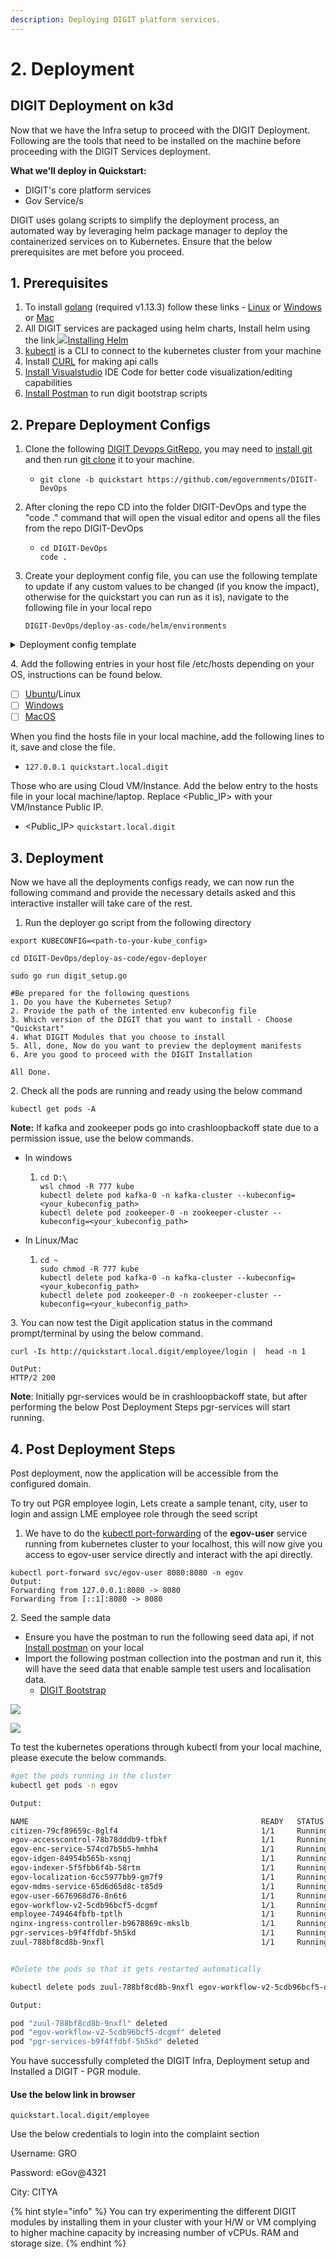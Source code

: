 ```yaml
---
description: Deploying DIGIT platform services.
---
```


# 2. Deployment

## **DIGIT Deployment on k3d**

Now that we have the Infra setup to proceed with the DIGIT Deployment. Following are the tools that need to be installed on the machine before proceeding with the DIGIT Services deployment.

**What we'll deploy in Quickstart:**

* DIGIT's core platform services
* Gov Service/s

DIGIT uses golang scripts to simplify the deployment process, an automated way by leveraging helm package manager to deploy the containerized services on to Kubernetes. Ensure that the below prerequisites are met before you proceed.

## **1. Prerequisites**

1. To install [golang](https://golang.org/doc/install#download) (required v1.13.3) follow these links - [Linux](https://golang.org/dl/go1.13.3.linux-amd64.tar.gz) or [Windows](https://golang.org/dl/go1.13.3.windows-amd64.msi) or [Mac](https://golang.org/dl/go1.13.3.darwin-amd64.pkg)
2. All DIGIT services are packaged using helm charts, Install helm using the link[ ![](https://helm.sh/img/favicon-152.png)Installing Helm](https://helm.sh/docs/intro/install/)
3. [kubectl](https://kubernetes.io/docs/tasks/tools/install-kubectl-linux/) is a CLI to connect to the kubernetes cluster from your machine
4. Install [CURL](https://help.ubidots.com/en/articles/2165289-learn-how-to-install-run-curl-on-windows-macosx-linux) for making api calls
5. [Install Visualstudio](https://code.visualstudio.com/download) IDE Code for better code visualization/editing capabilities
6. [Install Postman](https://www.postman.com/downloads/) to run digit bootstrap scripts

## 2. Prepare Deployment Configs

1. Clone the following [DIGIT Devops GitRepo](https://github.com/egovernments/DIGIT-DevOps), you may need to [install git](https://docs.github.com/en/github/creating-cloning-and-archiving-repositories/cloning-a-repository-from-github/cloning-a-repository) and then run [git clone](https://docs.github.com/en/github/creating-cloning-and-archiving-repositories/cloning-a-repository-from-github/cloning-a-repository) it to your machine.
   * ```
     git clone -b quickstart https://github.com/egovernments/DIGIT-DevOps 
     ```
2. After cloning the repo CD into the folder DIGIT-DevOps and type the "code ." command that will open the visual editor and opens all the files from the repo DIGIT-DevOps
   * ```
     cd DIGIT-DevOps
     code .
     ```
3.  Create your deployment config file, you can use the following template to update if any custom values to be changed (if you know the impact), otherwise for the quickstart you can run as it is), navigate to the following file in your local repo



    ```
    DIGIT-DevOps/deploy-as-code/helm/environments
    ```

<details>

<summary>Deployment config template</summary>

```
global:
   domain: quickstart.local.digit ## Add your Domain Name
   
cluster-configs:
    namespaces:
      create: true #set this flag true for 1st time deployment, will create the respective namespaces.
      values: [ backbone, cert-manager, egov, kafka-cluster, monitoring, playground, zookeeper-cluster ]
    root-ingress:
      cert-issuer: letsencrypt-prod
      serviceName: digit-ui
      appRoot: digit-ui 
    configmaps:
        egov-config:
            data:
                db-host: postgres.egov ## Add db-host name
                db-name: egov_ms ## Add db-name
                db-url: "jdbc:postgresql://postgres.egov:5432/egov_ms" ## example: jdbc:postgresql://egov-demo.postgres.database.azure.com:5432/egov_demo
                domain: "quickstart.local.digit" ## Add your Domain Name
                egov-services-fqdn-name: "http://quickstart.local.digit/" ## Add your Domain Name
                egov-state-level-tenant-id: "pg" ##Add tenant id example: pb
                es-host: "elasticsearch-client-v1.es-cluster"
                es-indexer-host: "http://elasticsearch-client-v1.es-cluster:9200/"
                flyway-locations: "filesystem:/flyway/sql,filesystem:/flyway/seed,filesystem:/flyway/qa"
                kafka-brokers: "kafka.kafka-cluster:9092"
                kafka-infra-brokers: kafka-v2-infra.kafka-cluster:9092
                logging-level-jdbc: "DEBUG"
                mobile-validation-workaround: "true"
                s3-assets-bucket: "(pg-egov-assets|egov-uat-assets)" ## Add s3-assets-bucket name 
                serializers-timezone-in-ist: "true"
                server-tomcat-max-connections: "500"
                server-tomcat-max-threads: "10"
                sms-enabled: "true"
                spring-datasource-tomcat-initialSize: "1"
                spring-datasource-tomcat-max-active: "2"
                spring-jpa-show-sql: "true"
                timezone: Asia/Kolkata
                tracer-errors-provideexceptionindetails: "true"

        egov-service-host:
            data:
                billing-service: http://billing-service.egov:8080/
                collection-services: http://collection-services.egov:8080/
                collection-search-indexer: http://collection-search-indexer.egov:8080/
                dashboard-analytics: http://dashboard-analytics.egov:8080/
                dashboard-ingest: http://dashboard-ingest.egov:8080/
                egov-common-masters: http://egov-common-masters.egov:8080/
                egov-apportion-service: http://egov-apportion-service.egov:8080/
                egf-master: http://egf-master.egov:8080/
                egf-instrument: http://egf-instrument.egov:8080/
                egov-accesscontrol: http://egov-accesscontrol.egov:8080/
                egov-user: http://egov-user.egov:8080/
                egov-location: http://egov-location.egov:8080/
                egov-filestore: http://egov-filestore.egov:8080/
                egov-localization: http://egov-localization.egov:8080/
                egov-idgen: http://egov-idgen.egov:8080/
                egov-otp: http://egov-otp.egov:8080/
                egov-mdms-service: http://egov-mdms-service.egov:8080/
                egov-mdms-create: http://egov-mdms-create.egov:8080/
                egov-enc-service: http://egov-enc-service.egov:8080/
                egov-workflow-v2: http://egov-workflow-v2.egov:8080/
                egov-searcher: http://egov-searcher.egov:8080/
                egov-data-uploader: http://egov-data-uploader.egov:8080/
                egov-indexer: http://egov-indexer.egov:8080/
                egov-hrms: http://egov-hrms.egov:8080/
                es-client: http://elasticsearch-client-v1.es-cluster:9200
                location: http://location.egov:8080/
                property-services: http://property-services.egov:8080/
                pt-calculator-v2: http://pt-calculator-v2.egov:8080/
                pt-services-v2: http://pt-services-v2.egov:8080/
                pdf-service: http://pdf-service.egov:8080/
                report: http://report.egov:8080/
                tl-services: http://tl-services.egov:8080/
                tl-workflow: http://tl-workflow.egov:8080/
                tl-calculator: http://tl-calculator.egov:8080/
                user-otp: http://user-otp.egov:8080/
                ws-calculator: http://ws-calculator.egov:8080/
                ws-services: http://ws-services.egov:8080/
                firenoc-services: http://firenoc-services.egov:8080/
                firenoc-calculator: http://firenoc-calculator.egov:8080/
                egov-user-event: http://egov-user-event.egov:8080/
                sw-services: "http://sw-services.egov:8080/"
                sw-calculator: "http://sw-calculator.egov:8080/"
                bpa-services: "http://bpa-services.egov:8080/"
                bpa-calculator: "http://bpa-calculator.egov:8080/"
                rainmaker-pgr: "http://rainmaker-pgr:8080/"
                egov-user-chatbot: "http://egov-user-chatbot:8080/"
                zuul: "http://zuul:8080/"

nginx-ingress:
  replicas: 1
  controller:
    image:
      repository: egovio/nginx-ingress-controller
      tag: "0.26.1"
  default-backend-service: "egov/nginx"
  namespace: egov
  

employee:
  dashboard-url: "https://dashboard-pbuat.egovernments.org/s/w---s/app/kibana#/dashboard/4e687470-f3c7-11e8-8d09-b151e2b1cf8e?embed=true&_g=(refreshInterval%3A(pause%3A!f%2Cvalue%3A300000)%2Ctime%3A(from%3Anow-15m%2Cmode%3Aquick%2Cto%3Anow))"
  custom-js-injection: |
    sub_filter.conf: "
      sub_filter  '<head>' '<head>
      <script src=https://s3.ap-south-1.amazonaws.com/egov-uat-assets/globalConfigs.js type=text/javascript></script>
      ';"


digit-ui:
  custom-js-injection: |
    sub_filter.conf: "
      sub_filter  '<head>' '<head>
      <script src=https://s3.ap-south-1.amazonaws.com/egov-uat-assets/globalConfigs.js type=text/javascript></script>
      ';"

egov-persister:
  replicas: 1
  images:
    - egovio/egov-persister
  persist-yml-path: "file:///work-dir/configs/egov-persister/pt-mutation-calculator-persister.yml,file:///work-dir/configs/egov-persister/apportion-persister.yml,file:///work-dir/configs/egov-persister/billing-services-persist.yml,file:///work-dir/configs/egov-persister/egf-bill.yaml,file:///work-dir/configs/egov-persister/egov-user-event-persister.yml,file:///work-dir/configs/egov-persister/egov-workflow-v2-persister.yml,file:///work-dir/configs/egov-persister/firenoc_persiter.yaml,file:///work-dir/configs/egov-persister/hrms-employee-persister.yml,file:///work-dir/configs/egov-persister/pdf-generator.yml,file:///work-dir/configs/egov-persister/pg-service-persister.yml,file:///work-dir/configs/egov-persister/pgr.v3.yml,file:///work-dir/configs/egov-persister/property-services.yml,file:///work-dir/configs/egov-persister/pt-calculator-v2-persister.yml,file:///work-dir/configs/egov-persister/pt-drafts.yml,file:///work-dir/configs/egov-persister/pt-persist.yml,file:///work-dir/configs/egov-persister/tl-billing-slab-persister.yml,file:///work-dir/configs/egov-persister/tl-calculation-persister.yml,file:///work-dir/configs/egov-persister/uploader-persister.yml,file:///work-dir/configs/egov-persister/collection-migration-persister.yml,file:///work-dir/configs/egov-persister/property-services-registry.yml,file:///work-dir/configs/egov-persister/tradelicense.yml,file:///work-dir/configs/egov-persister/sewerage-persist.yml,file:///work-dir/configs/egov-persister/water-persist.yml,file:///work-dir/configs/egov-persister/water-meter.yml,file:///work-dir/configs/egov-persister/bpa-persister.yml,file:///work-dir/configs/egov-persister/assessment-persister.yml,file:///work-dir/configs/egov-persister/chatbot.yml,file:///work-dir/configs/egov-persister/land-persister.yml,file:///work-dir/configs/egov-persister/noc-persister.yml,file:///work-dir/configs/egov-persister/pgr-services-persister.yml,file:///work-dir/configs/egov-persister/pgr-migration-batch.yml, file:///work-dir/configs/egov-persister/vehicle-persister.yaml,file:///work-dir/configs/egov-persister/vendor-persister.yaml,file:///work-dir/configs/egov-persister/fsm-calculator-persister.yaml, file:///work-dir/configs/egov-persister/fsm-persister.yaml, file:///work-dir/configs/egov-persister/echallan.yml"
  initContainers:
    gitSync:
      repo: "git@github.com:egovernments/configs"
      branch: "quickstart"

zuul:
  replicas: 1
  memory_limits: "512Mi"
  custom-filter-property: "false"
  tracing-enabled: "true"
  heap: "-Xmx256m -Xms256m"
  server-tomcat-max-threads: "350"
  server-tomcat-max-connections: "1500"
  egov-open-endpoints-whitelist: "/user/oauth/token,/user-otp/v1/_send,/otp/v1/_validate,/user/citizen/_create,/localization/messages,/localization/messages/v1/_search,/user/password/nologin/_update,/pgr/servicedefinition/v1/_search,/pgr/servicecategories/v1/_search,/pgr/v1/otp/_send,/pgr-master/receivingmode/v1/_search,/tenant/v1/tenant/_search,/egov-location/boundarys,/egov-location/boundarys/boundariesByBndryTypeNameAndHierarchyTypeName,/pgr-master/service/v1/_search,/egov-location/boundarys/getLocationByLocationName,/pgr-master/OTPConfig/_search,/pgr-master/serviceGroup/v1/_search,/egov-location/boundarys/isshapefileexist,/pgr/services/v1/_search,/hr-masters/hrconfigurations/_search,/collection-services/receipts/_view,/pgr-master/service/v2/_search,/pgr-master/servicedefinition/v1/_search,/citizen-services,/citizen-services/v1/requests/receipt/_create,/citizen-services/v1/pgresponse,/citizen-services/v1/requests/anonymous/_search,/egov-mdms-service/v1/_search,/egov-mdms-service/v1/_get,/egov-mdms-service/v1/_reload,/egov-mdms-service/v1/_reloadobj,/egov-location/boundarys/getshapefile,/egov-indexer/index-operations/_index,/egov-indexer/index-operations/_reload,/egov-mdms-service-test/v1/_search,/egov-mdms-create/v1/_update,/egov-mdms-create/v1/_create,/egov-mdms-service-test/v1/_reload,/filestore/v1/files/url,/egov-url-shortening,/whatsapp-webhook/messages,/edcr/rest/dcr/downloadfile,/dashboard-ingest/ingest/upload"
  egov-mixed-mode-endpoints-whitelist: "/pgr/seva/v1/_create,/pgr/seva/v1/_search,/pgr/seva/v1/_count,/workflow/history/v1/_search,/filestore/v1/files/id,/filestore/v1/files,/filestore/v1/files/tag,/egov-common-masters/departments/_search,/pt-property/property/propertytypes/_search,/pt-property/properties/_search,/pt-property/property/usages/_search,/egov-idgen/id/_generate,/egf-masters/financialyears/_search,/egov-common-workflows/process/_start,/egov-common-workflows/process/_search,/egov-common-workflows/tasks,/egov-common-workflows/tasks/{id}/_update,/user/_search,/billing-service/demand/_dues,/billing-service/bill/_generate,/billing-service/demand/_create,/wcms/masters/waterchargesconfig/_search,/wcms/masters/usagetypes/_search,/wcms/masters/pipesizes/_search,/wcms-connection/connection/_getbillingtypes,/wcms-connection/connection/_getconnectiontypes,/wcms/masters/sourcetypes/_search,/wcms/masters/supplytypes/_search,/wcms/masters/storagereservoirs/_search,/wcms/masters/treatmentplants/_search,/wcms/masters/documenttypes-applicationtypes/_search,/wcms/masters/donations/_search,/wcms/masters/nonmeterwaterrates/_search,/wcms-connection/connection/_create,/egov-common-masters/genders/_search,/egov-common-workflows/designations/_search,/access/v1/actions/mdms/_get,/tl-services/v1/BPAREG/_create,/tl-services/v1/BPAREG/_update,/tl-calculator/v1/BPAREG/_getbill,/property-services/property/_search,/billing-service/bill/v2/_search,/egov-location/location/v11/boundarys/_search,/pg-service/transaction/v1/_create,/collection-services/payments/_search,/pdf-service/v1/_create,/billing-service/bill/v2/_fetchbill,/pg-service/transaction/v1/_update,/ws-services/wc/_search,/sw-services/swc/_search,/edcr/rest/dcr/scrutinydetails,/edcr/rest/dcr/occomparison,/egov-pdf/download/PAYMENT/consolidatedreceipt"

```

</details>

4\.  Add the following entries in your host file /etc/hosts depending on your OS, instructions can be found below.

* [ ] [Ubuntu](http://manpages.ubuntu.com/manpages/trusty/man5/hosts.5.html)/Linux
* [ ] [Windows](https://www.groovypost.com/howto/edit-hosts-file-windows-10/)
* [ ] [MacOS](https://www.imore.com/how-edit-your-macs-hosts-file-and-why-you-would-want#page1)

&#x20;     When you find the hosts file in your local machine, add the following lines to it, save and close the file.

* `127.0.0.1 quickstart.local.digit`

Those who are using Cloud VM/Instance. Add the below entry to the hosts file in your local machine/laptop. Replace \<Public\_IP> with your VM/Instance Public IP.

* \<Public\_IP> `quickstart.local.digit`

## 3. Deployment

Now we have all the deployments configs ready, we can now run the following command and provide the necessary details asked and this interactive installer will take care of the rest.

1. Run the deployer go script from the following directory

```
export KUBECONFIG=<path-to-your-kube_config>

cd DIGIT-DevOps/deploy-as-code/egov-deployer

sudo go run digit_setup.go

#Be prepared for the following questions
1. Do you have the Kubernetes Setup?
2. Provide the path of the intented env kubeconfig file
3. Which version of the DIGIT that you want to install - Choose "Quickstart"
4. What DIGIT Modules that you choose to install
5. All, done, Now do you want to preview the deployment manifests 
6. Are you good to proceed with the DIGIT Installation

All Done.
```

2\. Check all the pods are running and ready using the below command

```
kubectl get pods -A
```

**Note:** If kafka and zookeeper pods go into crashloopbackoff state due to a permission issue, use the below commands.

* In windows
  1. ```
     cd D:\
     wsl chmod -R 777 kube
     kubectl delete pod kafka-0 -n kafka-cluster --kubeconfig=<your_kubeconfig_path>
     kubectl delete pod zookeeper-0 -n zookeeper-cluster --kubeconfig=<your_kubeconfig_path>
     ```
* In Linux/Mac
  1. ```
     cd ~
     sudo chmod -R 777 kube
     kubectl delete pod kafka-0 -n kafka-cluster --kubeconfig=<your_kubeconfig_path>
     kubectl delete pod zookeeper-0 -n zookeeper-cluster --kubeconfig=<your_kubeconfig_path>
     ```

3\. You can now test the Digit application status in the command prompt/terminal by using the below command.

```
curl -Is http://quickstart.local.digit/employee/login |  head -n 1

OutPut:
HTTP/2 200
```

**Note**: Initially pgr-services would be in crashloopbackoff state, but after performing the below Post Deployment Steps pgr-services will start running.&#x20;

## 4. Post Deployment Steps

Post deployment, now the application will be accessible from the configured domain.

To try out PGR employee login, Lets create a sample tenant, city, user to login and assign LME employee role through the seed script

1. We have to do the [kubectl port-forwarding](https://phoenixnap.com/kb/kubectl-port-forward) of the **egov-user** service running from kubernetes cluster to your localhost, this will now give you access to egov-user service directly and interact with the api directly.

```
kubectl port-forward svc/egov-user 8080:8080 -n egov
Output:
Forwarding from 127.0.0.1:8080 -> 8080
Forwarding from [::1]:8080 -> 8080
```

2\. Seed the sample data

* Ensure you have the postman to run the following seed data api, if not [Install postman](https://www.postman.com/downloads/canary/) on your local
* Import the following postman collection into the postman and run it, this will have the seed data that enable sample test users and localisation data.
  * [DIGIT Bootstrap](https://raw.githubusercontent.com/egovernments/DIGIT-DevOps/quickstart/deploy-as-code/bootstrap\_scripts/seed\_data.json)

![](<../../.gitbook/assets/image (112) (1).png>)

![](<../../.gitbook/assets/image (113) (1).png>)

To test the kubernetes operations through kubectl from your local machine, please execute the below commands.

```bash
#get the pods running in the cluster
kubectl get pods -n egov

Output:

NAME                                                    READY   STATUS    RESTARTS   AGE
citizen-79cf89659c-8glf4                                1/1     Running   0          14d
egov-accesscontrol-78b78dddb9-tfbkf                     1/1     Running   0          21d
egov-enc-service-574cd7b5b5-hmhh4                       1/1     Running   0          36d
egov-idgen-84954b565b-xsnqj                             1/1     Running   0          45d
egov-indexer-5f5fbb6f4b-58rtm                           1/1     Running   0          43d
egov-localization-6cc5977bb9-gm7f9                      1/1     Running   0          27d
egov-mdms-service-65d6d65d8c-t85d9                      1/1     Running   0          21d
egov-user-6676968d76-8n6t6                              1/1     Running   0          29d
egov-workflow-v2-5cdb96bcf5-dcgmf                       1/1     Running   0          36d
employee-749464fbfb-tptlh                               1/1     Running   0          14d
nginx-ingress-controller-b9678869c-mkslb                1/1     Running   0          49d
pgr-services-b9f4ffdbf-5h5kd                            1/1     Running   0          38d
zuul-788bf8cd8b-9nxfl                                   1/1     Running   0          41d


#Delete the pods so that it gets restarted automatically

kubectl delete pods zuul-788bf8cd8b-9nxfl egov-workflow-v2-5cdb96bcf5-dcgmf pgr-services-b9f4ffdbf-5h5kd -n egov

Output:

pod "zuul-788bf8cd8b-9nxfl" deleted
pod "egov-workflow-v2-5cdb96bcf5-dcgmf" deleted
pod "pgr-services-b9f4ffdbf-5h5kd" deleted
```

You have successfully completed the DIGIT Infra, Deployment setup and Installed a DIGIT - PGR module.

#### Use the below link in browser

```
quickstart.local.digit/employee
```

Use the below credentials to login into the complaint section

&#x20;     Username: GRO

&#x20;     Password: eGov@4321

&#x20;     City:           CITYA

{% hint style="info" %}
You can try experimenting the different DIGIT modules by installing them in your cluster with your H/W or VM complying to higher machine capacity by increasing number of vCPUs. RAM and storage size.
{% endhint %}
